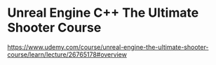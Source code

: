 # Unreal Engine C++ The Ultimate Shooter Course
https://www.udemy.com/course/unreal-engine-the-ultimate-shooter-course/learn/lecture/26765178#overview